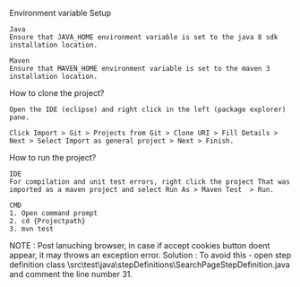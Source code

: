Environment variable Setup

	Java
	Ensure that JAVA_HOME environment variable is set to the java 8 sdk installation location.

	Maven
	Ensure that MAVEN_HOME environment variable is set to the maven 3 installation location.


 How to clone the project?

	Open the IDE (eclipse) and right click in the left (package explorer) pane.
	   
	Click Import > Git > Projects from Git > Clone URI > Fill Details > Next > Select Import as general project > Next > Finish.

 How to run the project?
	 
	IDE
	For compilation and unit test errors, right click the project That was imported as a maven project and select Run As > Maven Test  > Run.
 
	CMD
	1. Open command prompt
	2. cd {Projectpath} 
	3. mvn test  



 NOTE : Post lanuching browser, in case if accept cookies button doent appear, it may throws an exception error.
 Solution : To avoid this - open step definition class \src\test\java\stepDefinitions\SearchPageStepDefinition.java and comment the line number 31.
 
